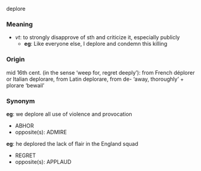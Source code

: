 deplore
### Meaning
+ _vt_: to strongly disapprove of sth and criticize it, especially publicly
	+ __eg__: Like everyone else, I deplore and condemn this killing

### Origin

mid 16th cent. (in the sense ‘weep for, regret deeply’): from French déplorer or Italian deplorare, from Latin deplorare, from de- ‘away, thoroughly’ + plorare ‘bewail’

### Synonym

__eg__:  we deplore all use of violence and provocation

+ ABHOR
+ opposite(s): ADMIRE

__eg__: he deplored the lack of flair in the England squad

+ REGRET
+ opposite(s): APPLAUD



